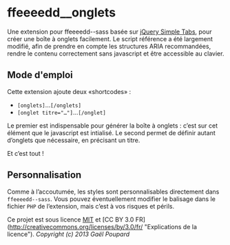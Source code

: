 ffeeeedd__onglets
===================

Une extension pour ffeeeedd--sass basée sur [jQuery Simple Tabs](https://github.com/bluety/simpleTabs), pour créer une boîte à onglets facilement. Le script référence a été largement modifié, afin de prendre en compte les structures ARIA recommandées, rendre le contenu correctement sans javascript et être accessible au clavier.

Mode d'emploi
-------------

Cette extension ajoute deux «shortcodes» :
* `[onglets]`…`[/onglets]`
* `[onglet titre="…"]`…`[/onglet]`

Le premier est indispensable pour générer la boîte à onglets : c’est sur cet élément que le javascript est intialisé. Le second permet de définir autant d’onglets que nécessaire, en précisant un titre.

Et c’est tout !

Personnalisation
----------------

Comme à l’accoutumée, les styles sont personnalisables directement dans `ffeeeedd--sass`. Vous pouvez éventuellement modifier le balisage dans le fichier `PHP` de l’extension, mais c’est à vos risques et périls.

Ce projet est sous licence [MIT](http://opensource.org/licenses/MIT "The MIT licence") et [CC BY 3.0 FR] (http://creativecommons.org/licenses/by/3.0/fr/ "Explications de la licence").
*Copyright (c) 2013 Gaël Poupard*

